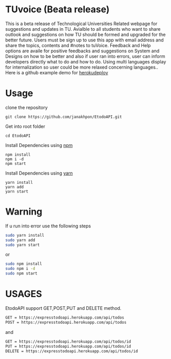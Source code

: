 # TUvoice (Beata release)
  This is a beta release of Technological Universities Related webpage for suggestions and updates in TU. Avialble to all students who want to share outlook and suggestions on how TU should be formed and upgraded for the better future.
  Users must be sign up to use this app with email address and share the topics, contents and #notes to tuVoice.
  Feedback and Help options are availe for positive feedbacks and suggestions on System and Designs on how to be better and also if user ran into errors, user can inform developers directly what to do and how to do.
  Using multi languages display for internalization so user could be more relaxed concerning languages.. Here is a github example demo for [herokudeploy](https://expresstodoapi.herokuapp.com/api/todos/)



# Usage

clone the repository

    git clone https://github.com/janakhpon/EtodoAPI.git

Get into root folder

    cd EtodoAPI

Install Dependencies using [npm](https://www.npmjs.com/)

    npm install
    npm i -d
    npm start

Install Dependencies using [yarn](https://yarnpkg.com/en/)

    yarn install
    yarn add
    yarn start




# Warning
If u run into error use the following steps

```bash
sudo yarn install
sudo yarn add
sudo yarn start
```
or

```bash
sudo npm install
sudo npm i -d
sudo npm start
```



# USAGES
EtodoAPI support GET,POST,PUT and DELETE method.

```bash
GET = https://expresstodoapi.herokuapp.com/api/todos
POST = https://expresstodoapi.herokuapp.com/api/todos
```
and

```bash
GET = https://expresstodoapi.herokuapp.com/api/todos/id
PUT = https://expresstodoapi.herokuapp.com/api/todos/id
DELETE = https://expresstodoapi.herokuapp.com/api/todos/id
```
